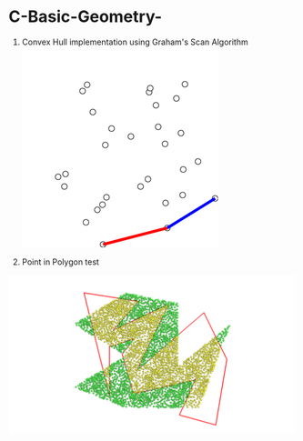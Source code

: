 # C-Basic-Geometry-
1. Convex Hull implementation using Graham's Scan Algorithm
   ![](img/GrahamScan.gif?raw=true)

3. Point in Polygon test

   
![](img/points.png?raw=true)
